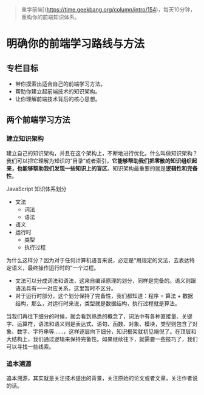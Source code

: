 > 重学前端](https://time.geekbang.org/column/intro/154)，每天10分钟，重构你的前端知识体系。

# 明确你的前端学习路线与方法

## 专栏目标

- 带你摸索出适合自己的前端学习方法。
- 帮助你建立起前端技术的知识架构。
- 让你理解前端技术背后的核心思想。

## 两个前端学习方法

### 建立知识架构

建立自己的知识架构，并且在这个架构上，不断地进行优化。什么叫做知识架构？我们可以把它理解为知识的“目录”或者索引，**它能够帮助我们把零散的知识组织起来，也能够帮助我们发现一些知识上的盲区**。知识架构最重要的就是**逻辑性和完备性**。

JavaScript 知识体系划分

- 文法
    - 词法
    - 语法
- 语义
- 运行时
    - 类型
    - 执行过程

为什么这样分？因为对于任何计算机语言来说，必定是“用规定的文法，去表达特定语义，最终操作运行时的”一个过程。

- 文法可以分成词法和语法，这来自编译原理的划分，同样是完备的。语义则跟语法具有一一对应关系，这里暂时不区分。
- 对于运行时部分，这个划分保持了完备性，我们都知道：程序 = 算法 + 数据结构，那么，对运行时来说，类型就是数据结构，执行过程就是算法。

当我们再往下细分的时候，就会看到熟悉的概念了，词法中有各种直接量、关键字、运算符，语法和语义则是表达式、语句、函数、对象、模块，类型则包含了对象、数字、字符串等……，这样逐层向下细分，知识框架就初见端倪了。在顶层和大结构上，我们通过逻辑来保持完备性。如果继续往下，就需要一些技巧了，我们可以寻找一些线索。

### 追本溯源

追本溯源，其实就是关注技术提出的背景，关注原始的论文或者文章，关注作者说的话。